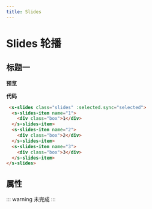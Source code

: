 ```yaml
---
title: Slides
---
```

# Slides 轮播

## 标题一

**预览**

<ClientOnly>
  <slides-demo-1></slides-demo-1>
</ClientOnly>

**代码**

```html
 <s-slides class="slides" :selected.sync="selected">
  <s-slides-item name="1">
    <div class="box">1</div>
  </s-slides-item>
  <s-slides-item name="2">
    <div class="box">2</div>
  </s-slides-item>
  <s-slides-item name="3">
    <div class="box">3</div>
  </s-slides-item>
</s-slides>
```

## 属性
::: warning
未完成
:::
